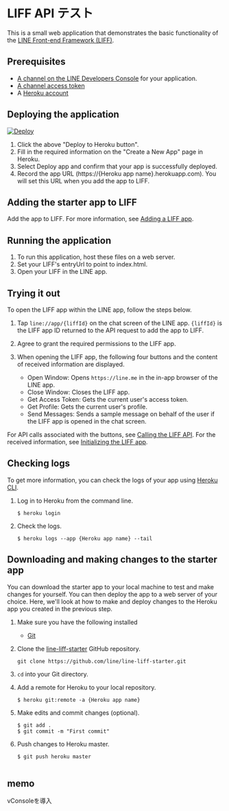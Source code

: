 
# LIFF API テスト

This is a small web application that demonstrates the basic functionality of the [LINE Front-end Framework (LIFF)](https://developers.line.me/en/docs/liff/overview/). 
 
## Prerequisites
* [A channel on the LINE Developers Console](https://developers.line.me/en/docs/liff/getting-started/) for your application.
* [A channel access token](https://developers.line.me/en/docs/liff/getting-started/#preparing-channel-access-token)
* A [Heroku account](https://www.heroku.com)

## Deploying the application

[![Deploy](https://www.herokucdn.com/deploy/button.svg)](https://heroku.com/deploy?template=https://github.com/line/line-liff-starter)

1. Click the above "Deploy to Heroku button".
2. Fill in the required information on the "Create a New App" page in Heroku.
3. Select Deploy app and confirm that your app is successfully deployed.
4. Record the app URL (https://{Heroku app name}.herokuapp.com). You will set this URL when you add the app to LIFF.

## Adding the starter app to LIFF

Add the app to LIFF. For more information, see [Adding a LIFF app](https://developers.line.me/en/docs/liff/registering-liff-apps/).

## Running the application

1. To run this application, host these files on a web server.
2. Set your LIFF's entryUrl to point to index.html.
3. Open your LIFF in the LINE app.


## Trying it out

To open the LIFF app within the LINE app, follow the steps below.

1. Tap `line://app/{liffId}` on the chat screen of the LINE app. `{liffId}` is the LIFF app ID returned to the API request to add the app to LIFF.

2. Agree to grant the required permissions to the LIFF app.

3. When opening the LIFF app, the following four buttons and the content of received information are displayed.

    - Open Window: Opens `https://line.me` in the in-app browser of the LINE app.
    - Close Window: Closes the LIFF app.
    - Get Access Token: Gets the current user's access token.
    - Get Profile: Gets the current user's profile.
    - Send Messages: Sends a sample message on behalf of the user if the LIFF app is opened in the chat screen.


For API calls associated with the buttons, see [Calling the LIFF API](https://developers.line.me/en/docs/liff/developing-liff-apps#calling-liff-api). For the received information, see [Initializing the LIFF app](https://developers.line.me/en/docs/liff/developing-liff-apps#initializing-liff-app).

## Checking logs

To get more information, you can check the logs of your app using [Heroku CLI][heroku-cli].

1. Log in to Heroku from the command line.

    ```shell
    $ heroku login
    ```

1. Check the logs.

    ```shell
    $ heroku logs --app {Heroku app name} --tail
    ```

## Downloading and making changes to the starter app

You can download the starter app to your local machine to test and make changes for yourself. You can then deploy the app to a web server of your choice. Here, we'll look at how to make and deploy changes to the Heroku app you created in the previous step.

1. Make sure you have the following installed
    - [Git](https://git-scm.com/)

1. Clone the [line-liff-starter](https://github.com/line/line-liff-starter) GitHub repository.

    ```shell
    git clone https://github.com/line/line-liff-starter.git
    ```

1. `cd` into your Git directory.
1. Add a remote for Heroku to your local repository.

    ```shell
    $ heroku git:remote -a {Heroku app name}
    ```

1. Make edits and commit changes (optional).

    ```shell
    $ git add .
    $ git commit -m "First commit"
    ```

1. Push changes to Heroku master.

    ```shell
    $ git push heroku master


[console]: /console/ 
[heroku]: https://www.heroku.com/
[heroku-cli]: https://devcenter.heroku.com/articles/heroku-cli

## memo
vConsoleを導入